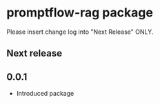 # promptflow-rag package

Please insert change log into "Next Release" ONLY.

## Next release

## 0.0.1

- Introduced package
